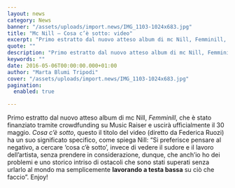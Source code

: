 ```yaml
---
layout: news
category: News
banner: "/assets/uploads/import.news/IMG_1103-1024x683.jpg"
title: "Mc Nill – Cosa c’è sotto: video"
excerpt: "Primo estratto dal nuovo atteso album di mc Nill, Femminill, che è stato finanziato tramite crowdfunding su Music Raiser e uscirà ufficialmente il 30 maggio. Cosa c’è sotto, questo il titolo del video (diretto da Federica Ruozi) ha un suo significato specifico, come spiega Nill:  “Si preferisce pensare al negativo, a cercare ‘cosa c’è sotto’, invece [&hellip"
quote: ""
description: "Primo estratto dal nuovo atteso album di mc Nill, Femminill, che è stato finanziato tramite crowdfunding su Music Raiser e uscirà ufficialmente il 30 maggio. Cosa c’è sotto, questo il titolo del video (diretto da Federica Ruozi) ha un suo significato specifico, come spiega Nill:  “Si preferisce pensare al negativo, a cercare ‘cosa c’è sotto’, invece [&hellip"
keywords: ""
date: 2016-05-06T00:00:00.000+01:00
author: "Marta Blumi Tripodi"
cover: "/assets/uploads/import.news/IMG_1103-1024x683.jpg"
pagination:
  enabled: true

---
```


Primo estratto dal nuovo atteso album di mc Nill, _Femminill_, che è stato finanziato tramite crowdfunding su Music Raiser e uscirà ufficialmente il 30 maggio. _Cosa c’è sotto_, questo il titolo del video (diretto da Federica Ruozi) ha un suo significato specifico, come spiega Nill: “Si preferisce pensare al negativo, a cercare ‘cosa c’è sotto’, invece di vedere il sudore e il lavoro dell’artista, senza prendere in considerazione, dunque, che anch’io ho dei problemi e uno storico intriso di ostacoli che sono stati superati senza urlarlo al mondo ma semplicemente **lavorando a testa bassa** su ciò che faccio”. Enjoy!